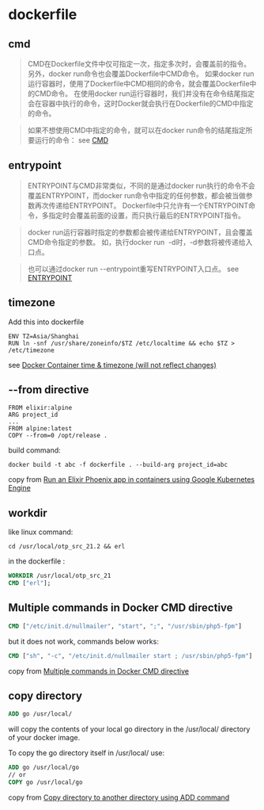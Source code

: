 # dockerfile

## cmd
> CMD在Dockerfile文件中仅可指定一次，指定多次时，会覆盖前的指令。
> 另外，docker run命令也会覆盖Dockerfile中CMD命令。
> 如果docker run运行容器时，使用了Dockerfile中CMD相同的命令，就会覆盖Dockerfile中的CMD命令。
> 在使用docker run运行容器时，我们并没有在命令结尾指定会在容器中执行的命令，这时Docker就会执行在Dockerfile的CMD中指定的命令。

> 如果不想使用CMD中指定的命令，就可以在docker run命令的结尾指定所要运行的命令：
see [CMD](https://itbilu.com/linux/docker/VyhM5wPuz.html#cmd-cmd)

## entrypoint
> ENTRYPOINT与CMD非常类似，不同的是通过docker run执行的命令不会覆盖ENTRYPOINT，而docker run命令中指定的任何参数，都会被当做参数再次传递给ENTRYPOINT。
> Dockerfile中只允许有一个ENTRYPOINT命令，多指定时会覆盖前面的设置，而只执行最后的ENTRYPOINT指令。

> docker run运行容器时指定的参数都会被传递给ENTRYPOINT，且会覆盖CMD命令指定的参数。
> 如，执行docker run <image> -d时，-d参数将被传递给入口点。

> 也可以通过docker run --entrypoint重写ENTRYPOINT入口点。
see [ENTRYPOINT](https://itbilu.com/linux/docker/VyhM5wPuz.html#cmd-entrypoint)


## timezone
Add this into dockerfile

``` shell
ENV TZ=Asia/Shanghai
RUN ln -snf /usr/share/zoneinfo/$TZ /etc/localtime && echo $TZ > /etc/timezone
```
see [Docker Container time & timezone (will not reflect changes)](https://serverfault.com/questions/683605/docker-container-time-timezone-will-not-reflect-changes)

## --from directive

``` shell
FROM elixir:alpine
ARG project_id
...
FROM alpine:latest
COPY --from=0 /opt/release .
```
build command:

``` shell
docker build -t abc -f dockerfile . --build-arg project_id=abc
```

copy from [Run an Elixir Phoenix app in containers using Google Kubernetes Engine](https://cloud.google.com/community/tutorials/elixir-phoenix-on-kubernetes-google-container-engine)

## workdir
like linux command:

``` shell
cd /usr/local/otp_src_21.2 && erl
```
in the dockerfile :

``` dockerfile
WORKDIR /usr/local/otp_src_21
CMD ["erl"];
```
## Multiple commands in Docker CMD directive

``` dockerfile
CMD ["/etc/init.d/nullmailer", "start", ";", "/usr/sbin/php5-fpm"]
```
but it does not work, commands below works:

``` dockerfile
CMD ["sh", "-c", "/etc/init.d/nullmailer start ; /usr/sbin/php5-fpm"]
```
copy from [Multiple commands in Docker CMD directive](https://serverfault.com/questions/685697/multiple-commands-in-docker-cmd-directive)

## copy directory

``` dockerfile
ADD go /usr/local/
```
will copy the contents of your local go directory in the /usr/local/ directory of your docker image.

To copy the go directory itself in /usr/local/ use:
``` dockerfile
ADD go /usr/local/go
// or
COPY go /usr/local/go
```
copy from [Copy directory to another directory using ADD command](https://stackoverflow.com/questions/26504846/copy-directory-to-another-directory-using-add-command)
